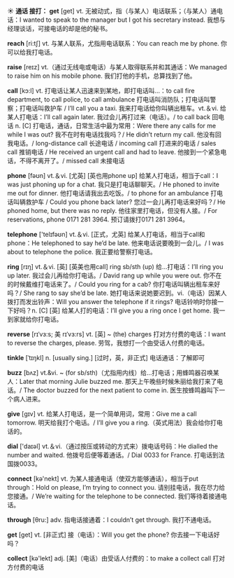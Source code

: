 ☀ <span class="category">**通话 接打：**</span>
<span class="vocabulary">**get**</span> [ɡet] 
<span class="definition">vt. 无被动式，指（与某人）电话联系；（与某人）通电话：</span>I wanted to speak to the manager but I got his secretary instead. 我想与经理谈话，可接电话的却是他的秘书。

<span class="vocabulary">**reach**</span> [ri:tʃ] 
<span class="definition">vt. 与某人联系，尤指用电话联系：</span>You can reach me by phone. 你可以给我打电话。

<span class="vocabulary">**raise**</span> [reɪz] 
<span class="definition">vt.（通过无线电或电话）与某人取得联系并和其通话：</span>We managed to raise him on his mobile phone. 我们打他的手机，总算找到了他。

<span class="vocabulary">**call**</span> [kɔ:l] 
<span class="definition">vt. 打电话让某人迅速来到某地，即打电话叫…：</span>to call fire department, to call police, to call ambulance 打电话叫消防队；打电话叫警察；打电话叫救护车 / I’ll call you a taxi. 我来打电话给你叫辆出租车。<span class="definition">vt.＆vi. 给某人打电话：</span>I’ll call again later. 我过会儿再打过来（电话）。/ to call back 回电话 <span class="definition">n. [C] 打电话，通话，日常生活中最为常用：</span>Were there any calls for me while I was out? 我不在时有电话找我吗？/ He didn’t return my call. 他没有回我电话。/ long-distance call 长途电话 / incoming call 打进来的电话 / sales call 推销电话 / He received an urgent call and had to leave. 他接到一个紧急电话，不得不离开了。/ missed call 未接电话

<span class="vocabulary">**phone**</span> [fəʊn] 
<span class="definition">vt.＆vi. [尤英] [英也用phone up] 给某人打电话，相当于call：</span>I was just phoning up for a chat. 我只是打电话聊聊天。/ He phoned to invite me out for dinner. 他打电话请我出去吃饭。/ to phone for an ambulance 打电话叫辆救护车 / Could you phone back later? 您过一会儿再打电话来好吗？/ He phoned home, but there was no reply. 他往家里打电话，但没有人接。/ For reservations, phone 0171 281 3964. 预订请拨打0171 281 3964。

<span class="vocabulary">**telephone**</span> ['telɪfəʊn] 
<span class="definition">vt.＆vi. [正式，尤英] 给某人打电话，相当于call和phone：</span>He telephoned to say he’d be late. 他来电话说要晚到一会儿。/ I was about to telephone the police. 我正要给警察打电话。

<span class="vocabulary">**ring**</span> [rɪŋ] 
<span class="definition">vt.＆vi. [英] [英美也用call] ring sb/sth (up) 给…打电话：</span>I’ll ring you up later. 我过会儿再给你打电话。/ David rang up while you were out. 你不在的时候戴维打电话来了。/ Could you ring for a cab? 你打电话叫辆出租车来好吗？/ She rang to say she’d be late. 她打电话来说她要迟到。<span class="definition">vi.（电话）因某人拨打而发出铃声：</span>Will you answer the telephone if it rings? 电话铃响时你接一下好吗？<span class="definition">n. [C] [英] 给某人打的电话：</span>I’ll give you a ring once I get home. 我一到家就给你打电话。
                           
<span class="vocabulary">**reverse**</span> [rɪˈvɜ:s; 美 rɪˈvɜ:rs]
<span class="definition">vt. [英] ~ (the) charges 打对方付费的电话：</span>I want to reverse the charges, please. 劳驾，我想打一个由受话人付费的电话。
      
<span class="vocabulary">**tinkle**</span> [ˈtɪŋkl]
<span class="definition">n. [usually sing.] [过时，英，非正式] 电话通话：</span>了解即可

<span class="vocabulary">**buzz**</span> [bʌz]
<span class="definition">vt.&vi. ~ (for sb/sth)（尤指用内线）给…打电话；用蜂鸣器召唤某人：</span>Later that morning Julie buzzed me. 那天上午晚些时候朱丽给我打来了电话。/ The doctor buzzed for the next patient to come in. 医生按蜂鸣器叫下一个病人进来。

<span class="vocabulary">**give**</span> [ɡɪv] 
<span class="definition">vt. 给某人打电话，是一个简单用词，常用：</span>Give me a call tomorrow. 明天给我打个电话。/ I’ll give you a ring.（英式用法）我会给你打电话的。

<span class="vocabulary">**dial**</span> ['daɪəl] 
<span class="definition">vt.＆vi.（通过按压或转动的方式来）拨电话号码：</span>He dialled the number and waited. 他拨号后便等着通话。/ Dial 0033 for France. 打电话到法国拨0033。

<span class="vocabulary">**connect**</span> [kə'nekt] 
<span class="definition">vt. 为某人接通电话（使双方能够通话），相当于put through：</span>Hold on please, I’m trying to connect you. 请别挂电话，我在尽力给您接通。/ We’re waiting for the telephone to be connected. 我们等待着接通电话。

<span class="vocabulary">**through**</span> [θru:] 
<span class="definition">adv. 指电话接通着：</span>I couldn’t get through. 我打不通电话。

<span class="vocabulary">**get**</span> [ɡet] 
<span class="definition">vt. [非正式] 接（电话）：</span>Will you get the phone? 你去接一下电话好吗？

<span class="vocabulary">**collect**</span> [kə'lekt] 
<span class="definition">adj. [美]（电话）由受话人付费的：</span>to make a collect call 打对方付费的电话
